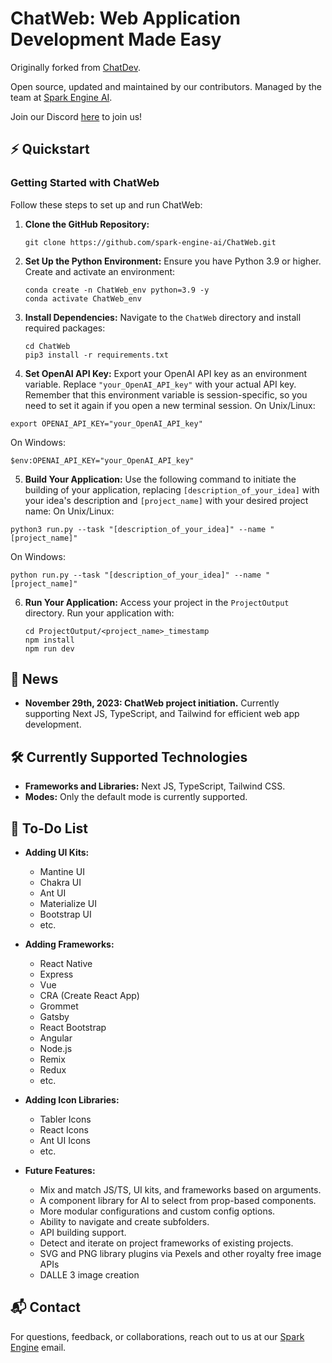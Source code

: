 # ChatWeb: Web Application Development Made Easy

Originally forked from [ChatDev](https://github.com/OpenBMB/ChatDev).

Open source, updated and maintained by our contributors. Managed by the team at [Spark Engine AI](https://sparkengine.ai).

Join our Discord [here](https://discord.gg/fBuFBPvN6W) to join us!

## ⚡️ Quickstart

### Getting Started with ChatWeb

Follow these steps to set up and run ChatWeb:

1. **Clone the GitHub Repository:**
   ```
   git clone https://github.com/spark-engine-ai/ChatWeb.git
   ```

2. **Set Up the Python Environment:**
   Ensure you have Python 3.9 or higher. Create and activate an environment:
   ```
   conda create -n ChatWeb_env python=3.9 -y
   conda activate ChatWeb_env
   ```

3. **Install Dependencies:**
   Navigate to the `ChatWeb` directory and install required packages:
   ```
   cd ChatWeb
   pip3 install -r requirements.txt
   ```

4. **Set OpenAI API Key:** Export your OpenAI API key as an environment variable. Replace `"your_OpenAI_API_key"` with
  your actual API key. Remember that this environment variable is session-specific, so you need to set it again if you
  open a new terminal session.
  On Unix/Linux:
  ```
  export OPENAI_API_KEY="your_OpenAI_API_key"
  ```
  On Windows:
  ```
  $env:OPENAI_API_KEY="your_OpenAI_API_key"
  ```

5. **Build Your Application:** Use the following command to initiate the building of your application,
  replacing `[description_of_your_idea]` with your idea's description and `[project_name]` with your desired project
  name:
  On Unix/Linux:
  ```
  python3 run.py --task "[description_of_your_idea]" --name "[project_name]"
  ```
  On Windows:
  ```
  python run.py --task "[description_of_your_idea]" --name "[project_name]"
  ```

6. **Run Your Application:**
   Access your project in the `ProjectOutput` directory. Run your application with:
   ```
   cd ProjectOutput/<project_name>_timestamp
   npm install
   npm run dev
   ```

## 🎉 News

* **November 29th, 2023: ChatWeb project initiation.** Currently supporting Next JS, TypeScript, and Tailwind for efficient web app development.

## 🛠️ Currently Supported Technologies

- **Frameworks and Libraries:** Next JS, TypeScript, Tailwind CSS.
- **Modes:** Only the default mode is currently supported.

## 📝 To-Do List

- **Adding UI Kits:**
  - Mantine UI
  - Chakra UI
  - Ant UI
  - Materialize UI
  - Bootstrap UI
  - etc.

- **Adding Frameworks:**
  - React Native
  - Express
  - Vue
  - CRA (Create React App)
  - Grommet
  - Gatsby
  - React Bootstrap
  - Angular
  - Node.js
  - Remix
  - Redux
  - etc.

- **Adding Icon Libraries:**
  - Tabler Icons
  - React Icons
  - Ant UI Icons
  - etc.

- **Future Features:**
  - Mix and match JS/TS, UI kits, and frameworks based on arguments.
  - A component library for AI to select from prop-based components.
  - More modular configurations and custom config options.
  - Ability to navigate and create subfolders.
  - API building support.
  - Detect and iterate on project frameworks of existing projects.
  - SVG and PNG library plugins via Pexels and other royalty free image APIs
  - DALLE 3 image creation

## 📬 Contact

For questions, feedback, or collaborations, reach out to us at our [Spark Engine](mailto:jordan@sparkengine.ai) email.
